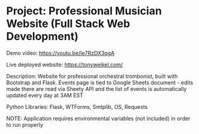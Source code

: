 # Project: Professional Musician Website (Full Stack Web Development)

Demo video: https://youtu.be/Ie7RzDX3qgA

Live deployed website: https://tonyweikel.com/

Description: Website for professional orchestral trombonist, built with Bootstrap and Flask. Events page is tied to Google Sheets document - edits made there are read via Sheety API and the list of events is automatically updated every day at 3AM EST

Python Libraries: Flask, WTForms, Smtplib, OS, Requests

NOTE: Application requires environmental variables (not included) in order to run properly
